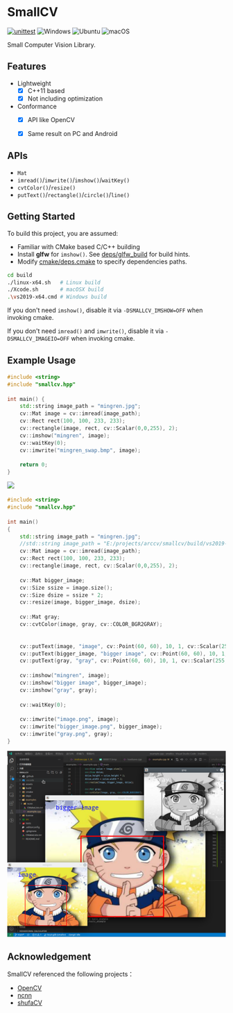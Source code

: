 # SmallCV

[![unittest](https://github.com/zchrissirhcz/smallcv/actions/workflows/unit_test.yml/badge.svg)](https://github.com/zchrissirhcz/smallcv/actions/workflows/unit_test.yml)
![Windows](https://img.shields.io/badge/Windows-gray?logo=windows&logoColor=blue)
![Ubuntu](https://img.shields.io/badge/Ubuntu-gray?logo=ubuntu)
![macOS](https://img.shields.io/badge/-macOS-333333?style=flat&logo=apple)

Small Computer Vision Library.

## Features
- Lightweight
    - [x] C++11 based
    - [x] Not including optimization
- Conformance
    - [x] API like OpenCV
    - [x] Same result on PC and Android


## APIs
- `Mat`
- `imread()`/`imwrite()`/`imshow()`/`waitKey()`
- `cvtColor()`/`resize()`
- `putText()`/`rectangle()`/`circle()`/`line()`


## Getting Started

To build this project, you are assumed:

- Familiar with CMake based C/C++ building
- Install **glfw** for `imshow()`. See [deps/glfw_build](deps/glfw_build) for build hints.
- Modify [cmake/deps.cmake](cmake/deps.cmake) to specify dependencies paths.

```bash
cd build
./linux-x64.sh   # Linux build
./Xcode.sh       # macOSX build
.\vs2019-x64.cmd # Windows build
```

If you don't need `imshow()`, disable it via `-DSMALLCV_IMSHOW=OFF` when invoking cmake.

If you don't need `imread()` and `imwrite()`, disable it via `-DSMALLCV_IMAGEIO=OFF` when invoking cmake.


## Example Usage
```c++
#include <string>
#include "smallcv.hpp"

int main() {
    std::string image_path = "mingren.jpg";
    cv::Mat image = cv::imread(image_path);
    cv::Rect rect(100, 100, 233, 233);
    cv::rectangle(image, rect, cv::Scalar(0,0,255), 2);
    cv::imshow("mingren", image);
    cv::waitKey(0);
    cv::imwrite("mingren_swap.bmp", image);

    return 0;
}
```

![](assets/ncnn_simplepose_result.png)

```c++
#include <string>
#include "smallcv.hpp"

int main()
{
    std::string image_path = "mingren.jpg";
    //std::string image_path = "E:/projects/arccv/smallcv/build/vs2019-x64/mingren.jpg";
    cv::Mat image = cv::imread(image_path);
    cv::Rect rect(100, 100, 233, 233);
    cv::rectangle(image, rect, cv::Scalar(0,0,255), 2);
    
    cv::Mat bigger_image;
    cv::Size ssize = image.size();
    cv::Size dsize = ssize * 2;
    cv::resize(image, bigger_image, dsize);

    cv::Mat gray;
    cv::cvtColor(image, gray, cv::COLOR_BGR2GRAY);
    

    cv::putText(image, "image", cv::Point(60, 60), 10, 1, cv::Scalar(255, 0, 0), 2);
    cv::putText(bigger_image, "bigger image", cv::Point(60, 60), 10, 1, cv::Scalar(255, 0, 0), 2);
    cv::putText(gray, "gray", cv::Point(60, 60), 10, 1, cv::Scalar(255, 0, 0), 2);

    cv::imshow("mingren", image);
    cv::imshow("bigger image", bigger_image);
    cv::imshow("gray", gray);

    cv::waitKey(0);

    cv::imwrite("image.png", image);
    cv::imwrite("bigger_image.png", bigger_image);
    cv::imwrite("gray.png", gray);
}
```
![](assets/smallcv_imshow_multiple_win_result.png)


## Acknowledgement

SmallCV referenced the following projects：

- [OpenCV](https://github.com/opencv/opencv)
- [ncnn](https://github.com/tencent/ncnn)
- [shufaCV](https://github.com/scarsty/shufaCV)

